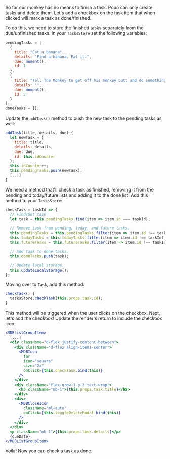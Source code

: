 So far our monkey has no means to finish a task. Popo can only create tasks and delete them. Let's add a checkbox on the task item that when clicked will mark a task as done/finished.

To do this, we need to store the finished tasks separately from the due/unfinished tasks. In your `TasksStore` set the following variables:

```jsx
pendingTasks = [
  {
    title: "Eat a banana",
    details: "Find a banana. Eat it.",
    due: moment(),
    id: 1
  },
  {
    title: "Tell The Monkey to get off his monkey butt and do something.",
    details: "",
    due: moment(),
    id: 2
  }
];
doneTasks = [];
```

Update the `addTask()` method to push the new task to the pending tasks as well:

```jsx
addTask(title, details, due) {
  let newTask = {
    title: title,
    details: details,
    due: due,
    id: this.idCounter
  };
  this.idCounter++;
  this.pendingTasks.push(newTask);
  [...]
}
```

We need a method that'll check a task as finished, removing it from the pending and today/future lists and adding it to the done list. Add this method to your `TasksStore`:

```jsx
checkTask = taskId => {
  // Find/Get task
  let task = this.pendingTasks.find(item => item.id === taskId);

  // Remove task from pending, today, and future tasks.
  this.pendingTasks = this.pendingTasks.filter(item => item.id !== taskId);
  this.todayTasks = this.todayTasks.filter(item => item.id !== taskId);
  this.futureTasks = this.futureTasks.filter(item => item.id !== taskId);

  // Add task to done tasks.
  this.doneTasks.push(task);

  // Update local storage.
  this.updateLocalStorage();
};
```

Moving over to `Task`, add this method:

```jsx
checkTask() {
  tasksStore.checkTask(this.props.task.id);
}
```

This method will be triggered when the user clicks on the checkbox. Next, let's add the checkbox! Update the render's return to include the checkbox icon:

```jsx
<MDBListGroupItem>
  [...]
  <div className="d-flex justify-content-between">
    <div className="d-flex align-items-center">
      <MDBIcon
        far
        icon="square"
        size="2x"
        onClick={this.checkTask.bind(this)}
      />
    </div>
    <div className="flex-grow-1 p-3 text-wrap">
      <h5 className="mb-1">{this.props.task.title}</h5>
    </div>
    <div>
      <MDBCloseIcon
        className="ml-auto"
        onClick={this.toggleDeleteModal.bind(this)}
      />
    </div>
  </div>
  <p className="mb-1">{this.props.task.details}</p>
  {dueDate}
</MDBListGroupItem>
```

Voilà! Now you can check a task as done.
